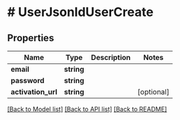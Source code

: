 # # UserJsonldUserCreate

## Properties

Name | Type | Description | Notes
------------ | ------------- | ------------- | -------------
**email** | **string** |  |
**password** | **string** |  |
**activation_url** | **string** |  | [optional]

[[Back to Model list]](../../README.md#models) [[Back to API list]](../../README.md#endpoints) [[Back to README]](../../README.md)
